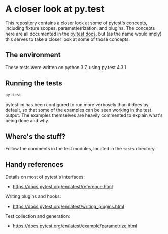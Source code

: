# A closer look at py.test

This repository contains a closer look at some of pytest's concepts, including
fixture scopes, paramet(e)rization, and plugins. The concepts here are all
documented in the [py.test docs](https://docs.pytest.org/en/latest/), but
(as the name would imply) this serves to take a closer look at some of those
concepts.

## The environment

These tests were written on python 3.7, using py.test 4.3.1

## Running the tests

```
py.test
```

pytest.ini has been configured to run more verbosely than it does
by default, so that some of the examples can be seen working in
the test output. The examples themselves are heavily commented to
explain what's being done and why.

## Where's the stuff?

Follow the comments in the test modules, located in the
`tests` directory.

## Handy references

Details on most of pytest's interfaces:
* https://docs.pytest.org/en/latest/reference.html

Writing plugins and hooks:
* https://docs.pytest.org/en/latest/writing_plugins.html

Test collection and generation:
* https://docs.pytest.org/en/latest/example/parametrize.html
